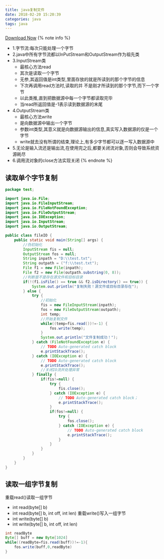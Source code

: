 ```yaml
---
title: java复制文件
date: 2018-02-20 15:20:39
categories: java
tags: java
---
```

<a id="download" href="https://git-scm.com/download/win"><i class="fa fa-download"></i><span>Download Now</span></a>
{% note info %}
- 1.字节流:每次只能处理一个字节
- 2.java中所有字节流都以InPutStream和OutputStream作为祖先类
- 3.InputStream类
	- 最核心方法read
	- 其次是读取一个字节
	- 无参,其返回值是int类型,里面存放的就是所读到的那个字节的信息
	- 下次再调用read方法时,读取的并  不是刚才所读到的那个字节,而下一个字节  
	- 以此类推,直到把数据源中每一个字节都读取完毕
	- 当read所返回值是-1表示读到数据源的末尾
- 4.OutputStream类
	- 最核心方法write
	- 是向数据源中输出一个字节
	- 参数int类型,其意义就是向数据源输出的信息,真实写入数据源的仅是一个字节
	- write就去没有所谓的结束,理论上,有多少字节都可以逐一写入数据源中
- 5.无论是输入流还是输出流,在使用完之后,都要关闭流对象,否则会导致系统资源耗尽
- 6.调用流对象的close方法实现关闭
{% endnote %}
	   

## 读取<span id="inline-purple">单个字节</span>复制	   
	   
```java
package test;

import java.io.File;
import java.io.FileInputStream;
import java.io.FileNotFoundException;
import java.io.FileOutputStream;
import java.io.IOException;
import java.io.InputStream;
import java.io.OutputStream;

public class fileIO {
	public static void main(String[] args) {
		//伪初始化
		InputStream fis = null;
		OutputStream fos = null;
		String inpath = "D:\\test.txt";
		String outpath = ("f:\\test.txt");
		File f1 = new File(inpath);
		File f2 = new File(outpath.substring(0, 8));
		//判断是不是存在源文件和目标目录
		if(!(f1.isFile() == true && f2.isDirectory() == true)) {
			System.out.println("复制失败！源文件或目标目录存在");
		} else {
			try {
				//初始化
				fis = new FileInputStream(inpath);
				fos = new FileOutputStream(outpath);
				int temp;
				//开始复制文件
				while((temp=fis.read())!=-1) {
					fos.write(temp);
				}
				System.out.println("文件复制成功！");
			} catch (FileNotFoundException e) {
				// TODO Auto-generated catch block
				e.printStackTrace();
			} catch (IOException e) {
				// TODO Auto-generated catch block
				e.printStackTrace();
				//关闭IO流并处理异常
			} finally {
				if(fis!=null) {
					try {
						fis.close();
					} catch (IOException e) {
						// TODO Auto-generated catch block；
						e.printStackTrace();
					}
					if(fos!=null) {
						try {
							fos.close();
						} catch (IOException e) {
							// TODO Auto-generated catch block
							e.printStackTrace();
						}
					}
				}
			}
		}
	}
}
```

## 读取<span id="inline-purple">一组字节</span>复制

重载read()读取一组字节
- int read(byte[] b)
- int read(byte[] b, int off, int len)
重载write()写入一组字节
- int write(byte[] b)
- int write(byte[] b, int off, int len)

```java			     
int readByte
Byte[] buff = new Byte[1024]
while((readByte=fis.read(buff))!=-1){
	fos.write(buff,0,readByte)
}
```

